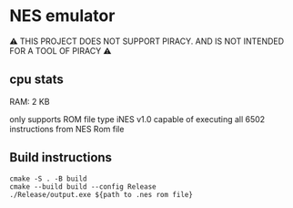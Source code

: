 # NES emulator

⚠ THIS PROJECT DOES NOT SUPPORT PIRACY. AND IS NOT INTENDED FOR A TOOL OF PIRACY ⚠ 


## cpu stats

RAM: 2 KB

only supports ROM file type iNES v1.0 
capable of executing all 6502 instructions
from NES Rom file 

## Build instructions

```
cmake -S . -B build
cmake --build build --config Release 
./Release/output.exe ${path to .nes rom file}
